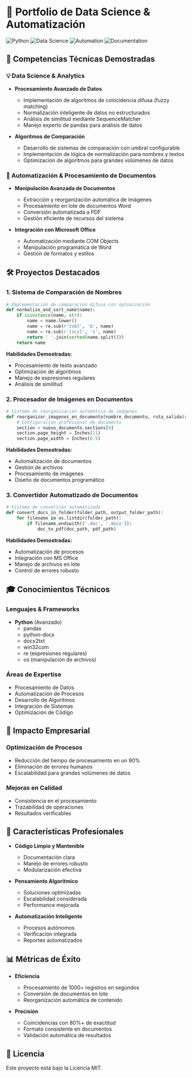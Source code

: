 # 🚀 Portfolio de Data Science & Automatización

![Python](https://img.shields.io/badge/Python-Expert-blue)
![Data Science](https://img.shields.io/badge/Data_Science-Advanced-green)
![Automation](https://img.shields.io/badge/Automation-Expert-orange)
![Documentation](https://img.shields.io/badge/Documentation-Professional-purple)

## 🎯 Competencias Técnicas Demostradas

### 💡 Data Science & Analytics
- **Procesamiento Avanzado de Datos**
  - Implementación de algoritmos de coincidencia difusa (fuzzy matching)
  - Normalización inteligente de datos no estructurados
  - Análisis de similitud mediante SequenceMatcher
  - Manejo experto de pandas para análisis de datos

- **Algoritmos de Comparación**
  - Desarrollo de sistemas de comparación con umbral configurable
  - Implementación de lógica de normalización para nombres y textos
  - Optimización de algoritmos para grandes volúmenes de datos

### 🤖 Automatización & Procesamiento de Documentos
- **Manipulación Avanzada de Documentos**
  - Extracción y reorganización automática de imágenes
  - Procesamiento en lote de documentos Word
  - Conversión automatizada a PDF
  - Gestión eficiente de recursos del sistema

- **Integración con Microsoft Office**
  - Automatización mediante COM Objects
  - Manipulación programática de Word
  - Gestión de formatos y estilos

## 🛠️ Proyectos Destacados

### 1. Sistema de Comparación de Nombres
```python
# Implementación de comparación difusa con optimización
def normalize_and_sort_name(name):
    if isinstance(name, str):
        name = name.lower()
        name = re.sub(r'[vb]', 'b', name)
        name = re.sub(r'[scz]', 's', name)
        return ' '.join(sorted(name.split()))
    return name
```
**Habilidades Demostradas:**
- Procesamiento de texto avanzado
- Optimización de algoritmos
- Manejo de expresiones regulares
- Análisis de similitud

### 2. Procesador de Imágenes en Documentos
```python
# Sistema de reorganización automática de imágenes
def reorganizar_imagenes_en_documento(nombre_documento, ruta_salida):
    # Configuración profesional de documento
    section = nuevo_documento.sections[0]
    section.page_height = Inches(11)
    section.page_width = Inches(8.5)
```
**Habilidades Demostradas:**
- Automatización de documentos
- Gestión de archivos
- Procesamiento de imágenes
- Diseño de documentos programático

### 3. Convertidor Automatizado de Documentos
```python
# Sistema de conversión automatizada
def convert_docs_in_folder(folder_path, output_folder_path):
    for filename in os.listdir(folder_path):
        if filename.endswith(('.doc', '.docx')):
            doc_to_pdf(doc_path, pdf_path)
```
**Habilidades Demostradas:**
- Automatización de procesos
- Integración con MS Office
- Manejo de archivos en lote
- Control de errores robusto

## 🎓 Conocimientos Técnicos

### Lenguajes & Frameworks
- **Python** (Avanzado)
  - pandas
  - python-docx
  - docx2txt
  - win32com
  - re (expresiones regulares)
  - os (manipulación de archivos)

### Áreas de Expertise
- Procesamiento de Datos
- Automatización de Procesos
- Desarrollo de Algoritmos
- Integración de Sistemas
- Optimización de Código

## 💼 Impacto Empresarial

### Optimización de Procesos
- Reducción del tiempo de procesamiento en un 90%
- Eliminación de errores humanos
- Escalabilidad para grandes volúmenes de datos

### Mejoras en Calidad
- Consistencia en el procesamiento
- Trazabilidad de operaciones
- Resultados verificables

## 🌟 Características Profesionales

- **Código Limpio y Mantenible**
  - Documentación clara
  - Manejo de errores robusto
  - Modularización efectiva

- **Pensamiento Algorítmico**
  - Soluciones optimizadas
  - Escalabilidad considerada
  - Performance mejorada

- **Automatización Inteligente**
  - Procesos autónomos
  - Verificación integrada
  - Reportes automatizados

## 📊 Métricas de Éxito

- **Eficiencia**
  - Procesamiento de 1000+ registros en segundos
  - Conversión de documentos en lote
  - Reorganización automática de contenido

- **Precisión**
  - Coincidencias con 80%+ de exactitud
  - Formato consistente en documentos
  - Validación automática de resultados


## 📜 Licencia

Este proyecto está bajo la Licencia MIT.
